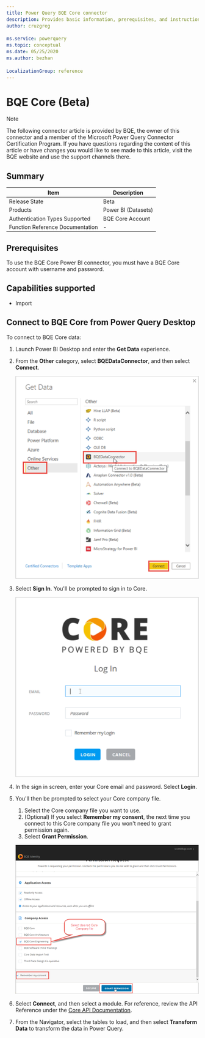 ```yaml
---
title: Power Query BQE Core connector
description: Provides basic information, prerequisites, and instructions on how to connect to BQE Core.
author: cruzgreg

ms.service: powerquery
ms.topic: conceptual
ms.date: 05/25/2020
ms.author: bezhan

LocalizationGroup: reference
---
```


# BQE Core (Beta)

>[!Note]
>The following connector article is provided by BQE, the owner of this connector and a member of the Microsoft Power Query Connector Certification Program. If you have questions regarding the content of this article or have changes you would like to see made to this article, visit the BQE website and use the support channels there.

## Summary

| Item | Description |
| ---- | ----------- |
| Release State | Beta |
| Products | Power BI (Datasets) |
| Authentication Types Supported | BQE Core Account |
| Function Reference Documentation | - |

## Prerequisites

To use the BQE Core Power BI connector, you must have a BQE Core account with username and password.

## Capabilities supported

* Import

## Connect to BQE Core from Power Query Desktop

To connect to BQE Core data:

1. Launch Power BI Desktop and enter the **Get Data** experience.

2. From the **Other** category, select **BQEDataConnector**, and then select **Connect**.

   ![Get Data.](media/bqe-core/core-bi-9.png)

3. Select **Sign In**. You'll be prompted to sign in to Core.

   ![Login.](media/bqe-core/core-bi-11.png)

4. In the sign in screen, enter your Core email and password. Select **Login**.

5. You'll then be prompted to select your Core company file.
   1. Select the Core company file you want to use.
   1. (Optional) If you select **Remember my consent**, the next time you connect to this Core company file you won't need to grant permission again.
   1. Select **Grant Permission**.

   ![Grant Permissions.](media/bqe-core/core-bi-13.png)

6. Select **Connect**, and then select a module. For reference, review the API Reference under the [Core API Documentation](https://api-explorer.bqecore.com/).

7. From the Navigator, select the tables to load, and then select **Transform Data** to transform the data in Power Query.

